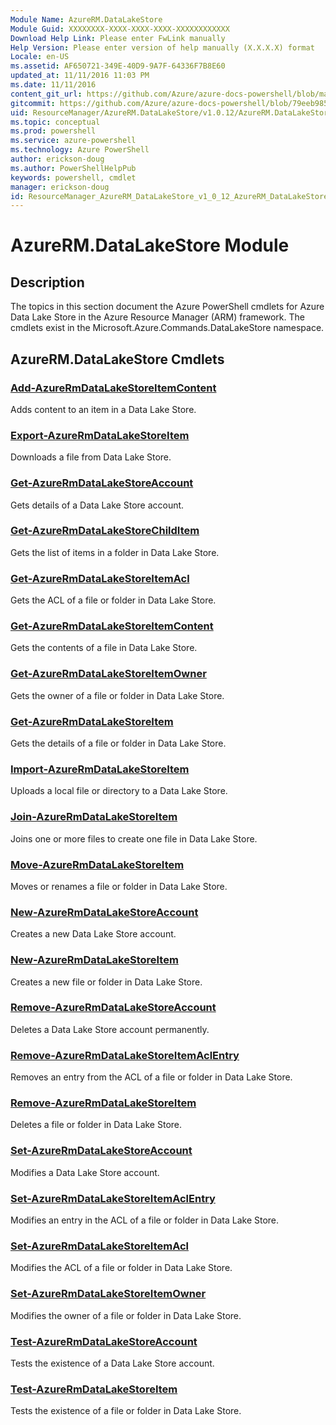```yaml
---
Module Name: AzureRM.DataLakeStore
Module Guid: XXXXXXXX-XXXX-XXXX-XXXX-XXXXXXXXXXXX
Download Help Link: Please enter FwLink manually
Help Version: Please enter version of help manually (X.X.X.X) format
Locale: en-US
ms.assetid: AF650721-349E-40D9-9A7F-64336F7B8E60
updated_at: 11/11/2016 11:03 PM
ms.date: 11/11/2016
content_git_url: https://github.com/Azure/azure-docs-powershell/blob/master/azureps-cmdlets-docs/ResourceManager/AzureRM.DataLakeStore/v1.0.12/AzureRM.DataLakeStore.md
gitcommit: https://github.com/Azure/azure-docs-powershell/blob/79eeb985ea480979357fb4695832a0c3d29a48bf/azureps-cmdlets-docs/ResourceManager/AzureRM.DataLakeStore/v1.0.12/AzureRM.DataLakeStore.md
uid: ResourceManager/AzureRM.DataLakeStore/v1.0.12/AzureRM.DataLakeStore.md
ms.topic: conceptual
ms.prod: powershell
ms.service: azure-powershell
ms.technology: Azure PowerShell
author: erickson-doug
ms.author: PowerShellHelpPub
keywords: powershell, cmdlet
manager: erickson-doug
id: ResourceManager_AzureRM_DataLakeStore_v1_0_12_AzureRM_DataLakeStore_md
---
```


# AzureRM.DataLakeStore Module
## Description
The topics in this section document the Azure PowerShell cmdlets for Azure Data Lake Store in the Azure Resource Manager (ARM) framework. The cmdlets exist in the Microsoft.Azure.Commands.DataLakeStore namespace.

## AzureRM.DataLakeStore Cmdlets
### [Add-AzureRmDataLakeStoreItemContent](./Add-AzureRmDataLakeStoreItemContent.md)
Adds content to an item in a Data Lake Store.


### [Export-AzureRmDataLakeStoreItem](./Export-AzureRmDataLakeStoreItem.md)
Downloads a file from Data Lake Store.


### [Get-AzureRmDataLakeStoreAccount](./Get-AzureRmDataLakeStoreAccount.md)
Gets details of a Data Lake Store account.


### [Get-AzureRmDataLakeStoreChildItem](./Get-AzureRmDataLakeStoreChildItem.md)
Gets the list of items in a folder in Data Lake Store.


### [Get-AzureRmDataLakeStoreItemAcl](./Get-AzureRmDataLakeStoreItemAcl.md)
Gets the ACL of a file or folder in Data Lake Store.


### [Get-AzureRmDataLakeStoreItemContent](./Get-AzureRmDataLakeStoreItemContent.md)
Gets the contents of a file in Data Lake Store.


### [Get-AzureRmDataLakeStoreItemOwner](./Get-AzureRmDataLakeStoreItemOwner.md)
Gets the owner of a file or folder in Data Lake Store.


### [Get-AzureRmDataLakeStoreItem](./Get-AzureRmDataLakeStoreItem.md)
Gets the details of a file or folder in Data Lake Store.


### [Import-AzureRmDataLakeStoreItem](./Import-AzureRmDataLakeStoreItem.md)
Uploads a local file or directory to a Data Lake Store.


### [Join-AzureRmDataLakeStoreItem](./Join-AzureRmDataLakeStoreItem.md)
Joins one or more files to create one file in Data Lake Store.


### [Move-AzureRmDataLakeStoreItem](./Move-AzureRmDataLakeStoreItem.md)
Moves or renames a file or folder in Data Lake Store.


### [New-AzureRmDataLakeStoreAccount](./New-AzureRmDataLakeStoreAccount.md)
Creates a new Data Lake Store account.


### [New-AzureRmDataLakeStoreItem](./New-AzureRmDataLakeStoreItem.md)
Creates a new file or folder in Data Lake Store.


### [Remove-AzureRmDataLakeStoreAccount](./Remove-AzureRmDataLakeStoreAccount.md)
Deletes a Data Lake Store account permanently.


### [Remove-AzureRmDataLakeStoreItemAclEntry](./Remove-AzureRmDataLakeStoreItemAclEntry.md)
Removes an entry from the ACL of a file or folder in Data Lake Store.


### [Remove-AzureRmDataLakeStoreItem](./Remove-AzureRmDataLakeStoreItem.md)
Deletes a file or folder in Data Lake Store.


### [Set-AzureRmDataLakeStoreAccount](./Set-AzureRmDataLakeStoreAccount.md)
Modifies a Data Lake Store account.


### [Set-AzureRmDataLakeStoreItemAclEntry](./Set-AzureRmDataLakeStoreItemAclEntry.md)
Modifies an entry in the ACL of a file or folder in Data Lake Store.


### [Set-AzureRmDataLakeStoreItemAcl](./Set-AzureRmDataLakeStoreItemAcl.md)
Modifies the ACL of a file or folder in Data Lake Store.


### [Set-AzureRmDataLakeStoreItemOwner](./Set-AzureRmDataLakeStoreItemOwner.md)
Modifies the owner of a file or folder in Data Lake Store.


### [Test-AzureRmDataLakeStoreAccount](./Test-AzureRmDataLakeStoreAccount.md)
Tests the existence of a Data Lake Store account.


### [Test-AzureRmDataLakeStoreItem](./Test-AzureRmDataLakeStoreItem.md)
Tests the existence of a file or folder in Data Lake Store.



